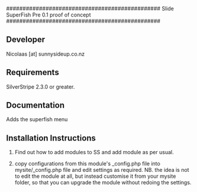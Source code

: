 ###############################################
Slide SuperFish
Pre 0.1 proof of concept
###############################################

Developer
-----------------------------------------------
Nicolaas [at] sunnysideup.co.nz

Requirements
-----------------------------------------------
SilverStripe 2.3.0 or greater.

Documentation
-----------------------------------------------
Adds the superfish menu

Installation Instructions
-----------------------------------------------
1. Find out how to add modules to SS and add module as per usual.

2. copy configurations from this module's _config.php file
into mysite/_config.php file and edit settings as required.
NB. the idea is not to edit the module at all, but instead customise
it from your mysite folder, so that you can upgrade the module without redoing the settings.
